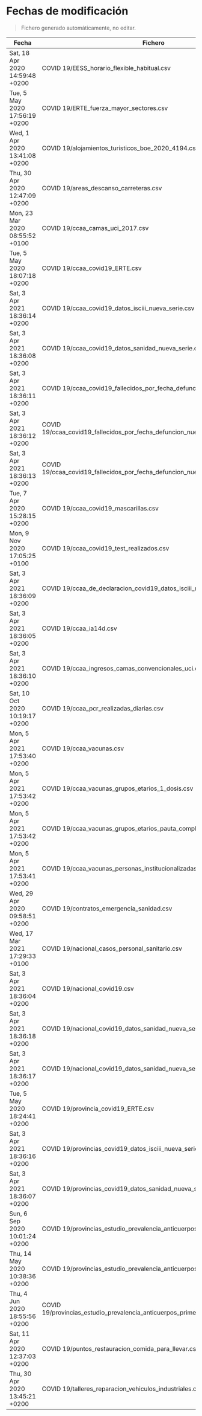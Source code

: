 # Fechas de modificación

> Fichero generado automáticamente, no editar.

| Fecha                           | Fichero                  |
|---------------------------------|--------------------------|
| Sat, 18 Apr 2020 14:59:48 +0200  | COVID 19/EESS_horario_flexible_habitual.csv |
| Tue, 5 May 2020 17:56:19 +0200  | COVID 19/ERTE_fuerza_mayor_sectores.csv |
| Wed, 1 Apr 2020 13:41:08 +0200  | COVID 19/alojamientos_turisticos_boe_2020_4194.csv |
| Thu, 30 Apr 2020 12:47:09 +0200  | COVID 19/areas_descanso_carreteras.csv |
| Mon, 23 Mar 2020 08:55:52 +0100  | COVID 19/ccaa_camas_uci_2017.csv |
| Tue, 5 May 2020 18:07:18 +0200  | COVID 19/ccaa_covid19_ERTE.csv |
| Sat, 3 Apr 2021 18:36:14 +0200  | COVID 19/ccaa_covid19_datos_isciii_nueva_serie.csv |
| Sat, 3 Apr 2021 18:36:08 +0200  | COVID 19/ccaa_covid19_datos_sanidad_nueva_serie.csv |
| Sat, 3 Apr 2021 18:36:11 +0200  | COVID 19/ccaa_covid19_fallecidos_por_fecha_defuncion_nueva_serie.csv |
| Sat, 3 Apr 2021 18:36:12 +0200  | COVID 19/ccaa_covid19_fallecidos_por_fecha_defuncion_nueva_serie_long.csv |
| Sat, 3 Apr 2021 18:36:13 +0200  | COVID 19/ccaa_covid19_fallecidos_por_fecha_defuncion_nueva_serie_original.csv |
| Tue, 7 Apr 2020 15:28:15 +0200  | COVID 19/ccaa_covid19_mascarillas.csv |
| Mon, 9 Nov 2020 17:05:25 +0100  | COVID 19/ccaa_covid19_test_realizados.csv |
| Sat, 3 Apr 2021 18:36:09 +0200  | COVID 19/ccaa_de_declaracion_covid19_datos_isciii_nueva_serie.csv |
| Sat, 3 Apr 2021 18:36:05 +0200  | COVID 19/ccaa_ia14d.csv |
| Sat, 3 Apr 2021 18:36:10 +0200  | COVID 19/ccaa_ingresos_camas_convencionales_uci.csv |
| Sat, 10 Oct 2020 10:19:17 +0200  | COVID 19/ccaa_pcr_realizadas_diarias.csv |
| Mon, 5 Apr 2021 17:53:40 +0200  | COVID 19/ccaa_vacunas.csv |
| Mon, 5 Apr 2021 17:53:42 +0200  | COVID 19/ccaa_vacunas_grupos_etarios_1_dosis.csv |
| Mon, 5 Apr 2021 17:53:42 +0200  | COVID 19/ccaa_vacunas_grupos_etarios_pauta_completa.csv |
| Mon, 5 Apr 2021 17:53:41 +0200  | COVID 19/ccaa_vacunas_personas_institucionalizadas.csv |
| Wed, 29 Apr 2020 09:58:51 +0200  | COVID 19/contratos_emergencia_sanidad.csv |
| Wed, 17 Mar 2021 17:29:33 +0100  | COVID 19/nacional_casos_personal_sanitario.csv |
| Sat, 3 Apr 2021 18:36:04 +0200  | COVID 19/nacional_covid19.csv |
| Sat, 3 Apr 2021 18:36:18 +0200  | COVID 19/nacional_covid19_datos_sanidad_nueva_serie.csv |
| Sat, 3 Apr 2021 18:36:17 +0200  | COVID 19/nacional_covid19_datos_sanidad_nueva_serie_grupos_edad.csv |
| Tue, 5 May 2020 18:24:41 +0200  | COVID 19/provincia_covid19_ERTE.csv |
| Sat, 3 Apr 2021 18:36:16 +0200  | COVID 19/provincias_covid19_datos_isciii_nueva_serie.csv |
| Sat, 3 Apr 2021 18:36:07 +0200  | COVID 19/provincias_covid19_datos_sanidad_nueva_serie.csv |
| Sun, 6 Sep 2020 10:01:24 +0200  | COVID 19/provincias_estudio_prevalencia_anticuerpos_final.csv |
| Thu, 14 May 2020 10:38:36 +0200  | COVID 19/provincias_estudio_prevalencia_anticuerpos_primera_ronda.csv |
| Thu, 4 Jun 2020 18:55:56 +0200  | COVID 19/provincias_estudio_prevalencia_anticuerpos_primera_y_segunda_ronda.csv |
| Sat, 11 Apr 2020 12:37:03 +0200  | COVID 19/puntos_restauracion_comida_para_llevar.csv |
| Thu, 30 Apr 2020 13:45:21 +0200  | COVID 19/talleres_reparacion_vehiculos_industriales.csv |
